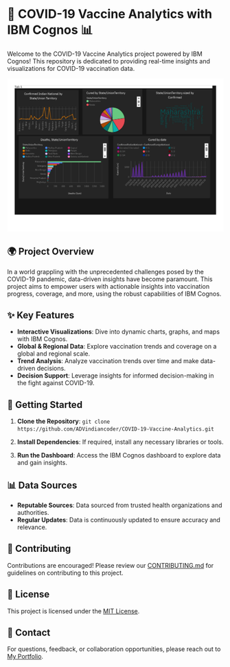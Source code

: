 # 🦠 COVID-19 Vaccine Analytics with IBM Cognos 📊

Welcome to the COVID-19 Vaccine Analytics project powered by IBM Cognos! This repository is dedicated to providing real-time insights and visualizations for COVID-19 vaccination data.

![Dashboard Preview](Dashboard.jpg)

## 🌍 Project Overview

In a world grappling with the unprecedented challenges posed by the COVID-19 pandemic, data-driven insights have become paramount. This project aims to empower users with actionable insights into vaccination progress, coverage, and more, using the robust capabilities of IBM Cognos.

## ✨ Key Features

- **Interactive Visualizations**: Dive into dynamic charts, graphs, and maps with IBM Cognos.
- **Global & Regional Data**: Explore vaccination trends and coverage on a global and regional scale.
- **Trend Analysis**: Analyze vaccination trends over time and make data-driven decisions.
- **Decision Support**: Leverage insights for informed decision-making in the fight against COVID-19.

## 🚀 Getting Started

1. **Clone the Repository**: `git clone https://github.com/ADVindiancoder/COVID-19-Vaccine-Analytics.git`

2. **Install Dependencies**: If required, install any necessary libraries or tools.

3. **Run the Dashboard**: Access the IBM Cognos dashboard to explore data and gain insights.

## 📊 Data Sources

- **Reputable Sources**: Data sourced from trusted health organizations and authorities.
- **Regular Updates**: Data is continuously updated to ensure accuracy and relevance.

## 🤝 Contributing

Contributions are encouraged! Please review our [CONTRIBUTING.md](CONTRIBUTING.md) for guidelines on contributing to this project.

## 📝 License

This project is licensed under the [MIT License](LICENSE).

## 📧 Contact

For questions, feedback, or collaboration opportunities, please reach out to [My Portfolio](https://vinaykumaradv.netlify.app/).

